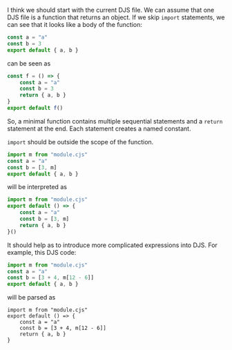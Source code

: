 I think we should start with the current DJS file. We can assume that one DJS file is a function that returns an object. If we skip `import` statements, we can see that it looks like a body of the function:

```js
const a = "a"
const b = 3
export default { a, b }
```

can be seen as

```js
const f = () => {
    const a = "a"
    const b = 3
    return { a, b }
}
export default f()
```

So, a minimal function contains multiple sequential statements and a `return` statement at the end. Each statement creates a named constant.

`import` should be outside the scope of the function.

```js
import m from "module.cjs"
const a = "a"
const b = [3, m]
export default { a, b }
```

will be interpreted as

```js
import m from "module.cjs"
export default () => {
    const a = "a"
    const b = [3, m]
    return { a, b }
}()
```

It should help as to introduce more complicated expressions into DJS. For example, this DJS code:

```js
import m from "module.cjs"
const a = "a" 
const b = [3 + 4, m[12 - 6]]
export default { a, b }
```

will be parsed as

```
import m from "module.cjs"
export default () => {
    const a = "a" 
    const b = [3 + 4, m[12 - 6]]
    return { a, b }
}
```
